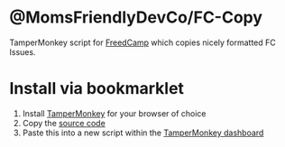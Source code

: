 @MomsFriendlyDevCo/FC-Copy
==========================
TamperMonkey script for [FreedCamp](https://freedcamp.com) which copies nicely formatted FC Issues.


Install via bookmarklet
=======================
1. Install [TamperMonkey](https://www.tampermonkey.net) for your browser of choice
2. Copy the [source code](https://raw.githubusercontent.com/MomsFriendlyDevCo/FC-Copy/master/fc-copy.js)
3. Paste this into a new script within the [TamperMonkey dashboard](chrome-extension://dhdgffkkebhmkfjojejmpbldmpobfkfo/options.html#nav=dashboard)

